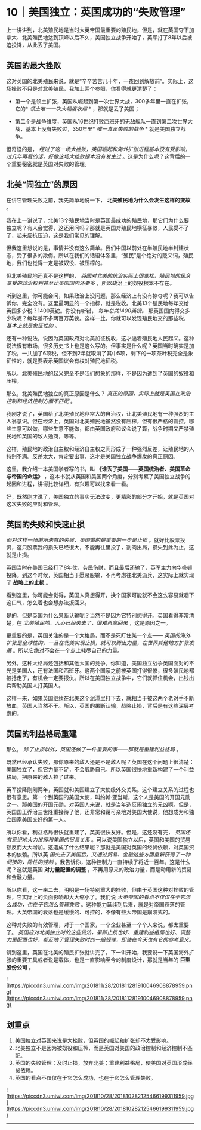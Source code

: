 # 10｜美国独立：英国成功的“失败管理”

上一讲讲到，北美殖民地是当时大英帝国最重要的殖民地，但是，就在英国夺下加拿大、北美殖民地达到顶峰以后不久，美国独立战争开始了，英军打了8年以后被迫投降，从此丢了美国。

## 英国的最大挫败

这对英国的北美殖民来说，就是“辛辛苦苦几十年，一夜回到解放前”。实际上，这场挫败不只是对北美殖民，我加上两个参照，你看得就更清楚了：

* 第一个是领土扩张，英国从崛起到第一次世界大战，300多年里一直在扩张，它的* *领土唯一一次大幅度收缩* * ，那就是丢了美国；

* 第二个是战争维度，英国从16世纪打败西班牙的无敌舰队一直到第二次世界大战，基本上没有失败过，350年里* *唯一真正失败的战争* * 就是美国独立战争。

但奇怪的是， *经过了这一场大挫败，英国崛起和海外扩张进程基本没有受影响，过几年再看的话，好像这场大挫败根本没有发生过* 。这是为什么呢？这背后的一个重要秘密就是英国对失败的管理。

## 北美“闹独立”的原因

在讲它管理失败之前，我先简单地说一下， **北美殖民地为什么会发生这样的变故** 。

我在上一讲说了，北美13个殖民地当时是英国最成功的殖民地，那它们为什么要独立呢？有人会觉得，这还用问吗？那就是英国对殖民地横征暴敛，人民受不了了，起来反抗压迫，这是我们常见的理解。

但我这里想说的是，事情并没有这么简单。我们中国以前处在半殖民地半封建状态，受了很多的欺侮。所以在我们的话语体系里，“殖民”是个绝对的贬义词，殖民地，我们也觉得一定是被奴役、被压榨的。

但北美殖民地还真不是这样的， *英国对北美的统治实际上很宽松，殖民地的民众享受的政治权利甚至比英国国内还要多* ，所以政治上的奴役根本不存在。

听到这里，你可能会问，如果政治上没问题，那么经济上有没有掠夺呢？我可以告诉你，完全没有。这里最明显的一个指标，就是税收。北美13个殖民地每年交给英国多少税？1400英镑。你没有听错， *每年总共1400英镑。* 那英国国内得交多少税呢？每年差不多两百万英镑。这样一比，你就可以发现殖民地交的那些税， *基本上就是象征性的* 。

还有一种说法，说因为英国政府对北美加征税收，这才逼着殖民地人民起义。这种说法很有市场，很多历史书上也是这么写的。但事实是什么呢？英国当时确实是加了税，一共加了6项税，但不到2年就取消了其中5项，剩下的一项茶叶税完全是象征性的，就是要表示英国议会有权对殖民地征税。

所以，北美殖民地的起义完全不是我们想象的那样，不是因为遭到了英国的奴役和压榨。

那么，北美殖民地独立的真正原因是什么？ *真正的原因，实际上就是英国在政治控制和经济控制方面不匹配* 。

我刚才说了，英国给了北美殖民地非常大的自治权，让北美殖民地有一种强烈的主人翁意识。但在经济上，英国对北美殖民地虽然没有压榨，但有很严格的管控。哪些生意可以做，哪些生意不能做，都由英国政府和议会说了算，战争时期又严禁殖民地和英国的敌人通商，等等。

这样，殖民地的政治自主权和经济自主权之间形成了一种强烈反差，让殖民地的人特别不满。反差太大，肯定要出事，这才是美国独立战争爆发的真正原因。

这里，我介绍一本美国学者写的书，叫 **《谁丢了美国——英国统治者、美国革命与帝国的命运》** ，这本书就从英国和美国两个角度，分别考察了美国独立战争的起因和进程，讲得比较详细，有兴趣可以找来看一看。

好，既然刚才说了，美国独立的事实无法改变，更精彩的部分才开始，就是英国对这次失败的应对和管理。

## 英国的失败和快速止损

 *面对这样一场前所未有的失败，英国做的最重要的一步是止损* 。就好比股票投资，这只股票我的损失已经很大，不能再往里投了，割肉出局，损失到此为止，这就是止损。

英国当时在美国已经打了8年仗，劳民伤财，而且最后还输了，英军主力向华盛顿投降。到这个时候，英国相当于愿赌服输，不再考虑往北美派兵，这实际上就实现了 **战略上的止损** 。

看到这里，你可能会觉得，英国人真想得开，换个国家可能就不会这么容易就咽下这口气，怎么着也会想办法扳回来。

是的，但是英国为什么果断认输呢？当然不是因为它特别想得开。英国看得非常清楚，在 *北美殖民地，人心已经失去了，很难再拿回来* ，这是原因之一。

更重要的是，英国关注的是一个大格局，而不是死盯住某一个点—— *英国的海外扩张是全球性的，一旦在北美实现止损，就可以腾出力量，在世界其他地方扩张发展* 。所以它绝对不会在一个点上耗尽自己的力量。

另外，这种大格局还包括和其他大国的竞争。你知道，美国独立战争英国面对的不光是美国人，还有法国和西班牙。这两个国家之前被英国打得很惨，很多殖民地都被抢走了，有机会一定要报仇。所以在美国独立战争中，它们就抓住机会，出钱出兵帮助美国人打英国人。

这样一来，如果英国继续在北美这个泥潭里打下去，就相当于被这两个老对手不断放血，英国人当然不干。所以，英国的果断认输，战略止损，背后是有这些深层考虑的。

## 英国的利益格局重建

那么， *除了止损以外，英国还做了一件重要的事——那就是重建利益格局* 。

既然已经承认失败，那你原来的敌人还是不是敌人呢？英国在这个问题上很清楚：美国独立了，但它力量不足，不会威胁自己。所以英国很快地重新构建了一个利益格局，把原来的敌人拉了过来。

英军投降刚刚两年，英国就和美国建立了大使级外交关系。这个建立关系的过程也很有意思。第一个到英国的美国大使，叫约翰·亚当斯，这个人是美国的开国元勋之一。那美国的开国元勋，对英国人来说，就是当年造反闹独立的元凶啊。但是，英国国王乔治三世隆重接待了他，还非常和蔼可亲地对美国大使说，他想成为和独立国家美国交好的第一人。

所以你看，利益格局很快就重建了，英美很快友好。但是，这还没有完， *英国还有意识地大力发展和美国的贸易关系* 。可以说美国独立以后，英国和美国的贸易额反而大大增加。这造成了什么结果呢？那就是美国对英国的经贸依赖，对英国资本的依赖。所以英 *国失去了美国后，又通过贸易、金融这些方面重新获得了一种间接的，隐性的控制* 。我告诉你，这种控制力一直持续了将近一百年。这是什么呢？这就是英国 **对力量配置的调整** ，不再用原来的政治力量，而是动用新的贸易和金融力量。

所以你看，这一来二去，明明是一场特别重大的挫败，但由于英国这种对挫败的管理，它实际上的负面影响却大大缩小了。我们说 *大英帝国的看点不仅仅在于它怎么成功，也在于它怎么管理失败* 。这种能力延续到后来，就是对帝国衰落的管理。大英帝国的衰落也是缓慢的、可控的，不像有些大帝国是崩溃式的。

这种对失败的有效管理，对于一个国家，一个企业甚至一个个人来说，都太重要了。 *英国应对北美独立时的这些做法，果断止损也好、重建利益格局也好、调整力量配置也好，都反映了管理失败时的一般规律，即使在今天也有它的参考意义。*

讲到这里，英国在北美的殖民扩张就讲完了。下一讲开始，我要说一下英国海外扩张的重要工具或者说是载体，也是一直影响至今的制度设计，那就是当年的 **巨型股份公司** 。

![https://piccdn3.umiwi.com/img/201811/28/201811281910046908878959.png](https://piccdn3.umiwi.com/img/201811/28/201811281910046908878959.png)

## 划重点

1. 美国独立对英国来说是大挫败，但英国的崛起和扩张却不太受影响。
2. 北美独立不是因为被奴役和压榨，而是英国对美国的政治控制和经济控制不匹配。
3. 英国的失败管理：及时止损，放弃北美；重建利益格局，使美国对英国形成经贸依赖。
4. 英国的看点不仅仅在于它怎么成功，也在于它怎么管理失败。

![https://piccdn3.umiwi.com/img/201810/28/201810282125466199311959.jpg](https://piccdn3.umiwi.com/img/201810/28/201810282125466199311959.jpg)

---
